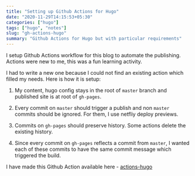 ```yaml
---
title: "Setting up Github Actions for Hugo"
date: "2020-11-29T14:15:53+05:30"
categories: ["hugo"]
tags: ["hugo", "notes"]
slug: "gh-actions-hugo"
summary: "Github Actions for Hugo but with particular requirements"
---
```


I setup Github Actions workflow for this blog to automate the publishing. Actions were new to me, this was a fun learning activity. 

I had to write a new one because I could not find an existing action which filled my needs. Here is how it is setup:

1. My content, hugo config stays in the root of `master` branch and published site is at root of `gh-pages`.

2. Every commit on `master` should trigger a publish and non `master` commits should be ignored. For them, I use netfliy deploy previews.

3. Commits on `gh-pages` should preserve history. Some actions delete the existing history.

4. Since every commit on `gh-pages` reflects a commit from `master`, I wanted each of these commits to have the same commit message which triggered the build.

I have made this Github Action available here - [actions-hugo](https://github.com/avinassh/actions-hugo)